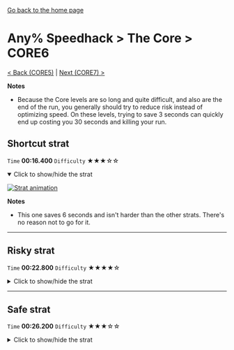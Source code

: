 [Go back to the home page](https://github.com/Doublevil/scbspeedrun)

# Any% Speedhack > The Core > CORE6

[< Back (CORE5)](https://github.com/Doublevil/scbspeedrun/blob/main/levels/any_sh/CORE/CORE5.md) | [Next (CORE7) >](https://github.com/Doublevil/scbspeedrun/blob/main/levels/any_sh/CORE/CORE7.md)

**Notes**
- Because the Core levels are so long and quite difficult, and also are the end of the run, you generally should try to reduce risk instead of optimizing speed. On these levels, trying to save 3 seconds can quickly end up costing you 30 seconds and killing your run.

## Shortcut strat

`Time` **00:16.400** `Difficulty` ★★★☆☆
<details open>
  <summary>Click to show/hide the strat</summary>

  [![Strat animation](https://github.com/Doublevil/scbspeedrun/blob/main/media/levels/CORE/CORE6_ShortcutStrat.webp)](https://github.com/Doublevil/scbspeedrun/blob/main/media/levels/CORE/CORE6_ShortcutStrat.mp4?raw=true)

  **Notes**
  - This one saves 6 seconds and isn't harder than the other strats. There's no reason not to go for it.
</details>

---
## Risky strat

`Time` **00:22.800** `Difficulty` ★★★★☆
<details>
  <summary>Click to show/hide the strat</summary>

  [![Strat animation](https://github.com/Doublevil/scbspeedrun/blob/main/media/levels/CORE/CORE6_RiskyStrat.webp)](https://github.com/Doublevil/scbspeedrun/blob/main/media/levels/CORE/CORE6_RiskyStrat.mp4?raw=true)
</details>

---
## Safe strat

`Time` **00:26.200** `Difficulty` ★★★☆☆
<details>
  <summary>Click to show/hide the strat</summary>

  [![Strat animation](https://github.com/Doublevil/scbspeedrun/blob/main/media/levels/CORE/CORE6_SafeStrat.webp)](https://github.com/Doublevil/scbspeedrun/blob/main/media/levels/CORE/CORE6_SafeStrat.mp4?raw=true)
</details>
